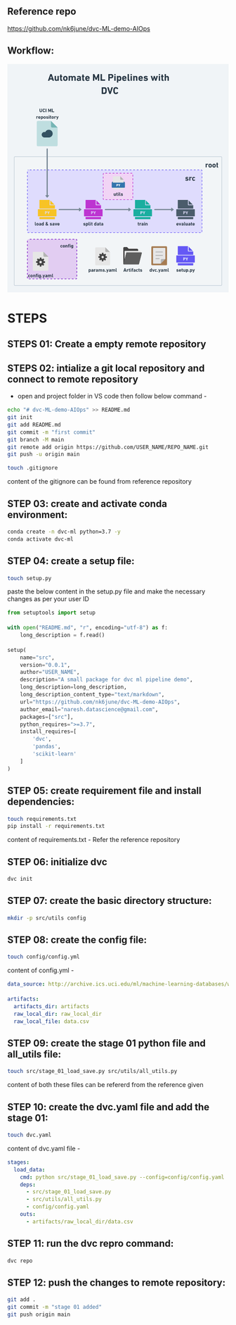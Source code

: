 ## Reference repo
https://github.com/nk6june/dvc-ML-demo-AIOps

## Workflow:
![](others/images/simple-workflow-01@2x.png)

# STEPS

## STEPS 01: Create a empty remote repository 


## STEPS 02: intialize a git local repository and connect to remote repository
* open and project folder in VS code then follow below command -

```bash
echo "# dvc-ML-demo-AIOps" >> README.md
git init
git add README.md
git commit -m "first commit"
git branch -M main
git remote add origin https://github.com/USER_NAME/REPO_NAME.git
git push -u origin main
```

```bash 
touch .gitignore
```
content of the gitignore can be found from reference repository 

## STEP 03: create and activate conda environment:

```bash
conda create -n dvc-ml python=3.7 -y
conda activate dvc-ml
```

## STEP 04: create a setup file:

```bash
touch setup.py
```

paste the below content in the setup.py file and make the necessary changes as per your user ID
```python
from setuptools import setup

with open("README.md", "r", encoding="utf-8") as f:
    long_description = f.read()

setup(
    name="src",
    version="0.0.1",
    author="USER_NAME",
    description="A small package for dvc ml pipeline demo",
    long_description=long_description,
    long_description_content_type="text/markdown",
    url="https://github.com/nk6june/dvc-ML-demo-AIOps",
    author_email="naresh.datascience@gmail.com",
    packages=["src"],
    python_requires=">=3.7",
    install_requires=[
        'dvc',
        'pandas',
        'scikit-learn'
    ]
)
```

## STEP 05: create requirement file and install dependencies:

```bash
touch requirements.txt
pip install -r requirements.txt
```

content of requirements.txt - Refer the reference repository

## STEP 06: initialize dvc

```bash
dvc init
```

## STEP 07: create the basic directory structure:

```bash
mkdir -p src/utils config
```

## STEP 08: create the config file:

```bash
touch config/config.yml
```
content of config.yml -
```yaml
data_source: http://archive.ics.uci.edu/ml/machine-learning-databases/wine-quality/winequality-red.csv

artifacts: 
  artifacts_dir: artifacts
  raw_local_dir: raw_local_dir
  raw_local_file: data.csv
```

## STEP 09: create the stage 01 python file and all_utils file:

```bash
touch src/stage_01_load_save.py src/utils/all_utils.py
```
content of both these files can be refererd from the reference given

## STEP 10: create the dvc.yaml file and add the stage 01:

```bash
touch dvc.yaml
```
content of dvc.yaml file -

```yaml
stages:
  load_data:
    cmd: python src/stage_01_load_save.py --config=config/config.yaml
    deps:
      - src/stage_01_load_save.py
      - src/utils/all_utils.py
      - config/config.yaml
    outs:
      - artifacts/raw_local_dir/data.csv
```

## STEP 11: run the dvc repro command:

```bash
dvc repo
```

## STEP 12: push the changes to remote repository:

```bash
git add .
git commit -m "stage 01 added"
git push origin main
```